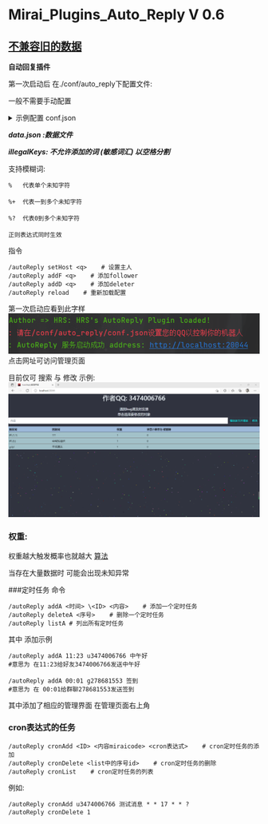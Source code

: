 # Mirai_Plugins_Auto_Reply V 0.6

## [不兼容旧的数据](https://github.com/Kloping/Mirai_Plugins_Auto_Reply/blob/master/old_README.md)

**自动回复插件**

第一次启动后 在./conf/auto_reply下配置文件:

一般不需要手动配置

<details> 
<summary>示例配置 conf.json </summary> 

```json

{
  //cd 单位秒
  "cd": 0.0,
  "dataPath": "D:\\Projects\\OwnProjects\\MiraiPAutoRe\\conf\\auto_reply\\data.json",
  "deleteKey": "删除词",
  //-1 代表所有
  "deletes": [
    -1
  ],
  //-1 代表所有
  "followers": [
    -1
  ],
  "host": -1,
  "insertKey": "开始添加",
  "oneComInsert": "/添加",
  "oneComSplit": " ",
  //页面启动端口
  "port": 20044,
  "privateK": false,
  "root": "D:\\Projects\\OwnProjects\\MiraiPAutoRe",
  "selectKey": "查询词"
}

```

</details>

_**data.json :数据文件**_

_**illegalKeys: 不允许添加的词 (敏感词汇) 以空格分割**_

支持模糊词:

    %   代表单个未知字符

    %+  代表一到多个未知字符
    
    %?  代表0到多个未知字符
    
    正则表达式同时生效

指令

    /autoReply setHost <q>    # 设置主人
    /autoReply addF <q>    # 添加follower
    /autoReply addD <q>    # 添加deleter
    /autoReply reload    # 重新加载配置

第一次启动应看到此字样 <br>
![img.png](img.png)  <br>
点击网址可访问管理页面

目前仅可 搜索 与 修改 示例:
![img_1.png](img_1.png)

### 权重:

权重越大触发概率也就越大 [算法](https://github.com/Kloping/Mirai_Plugins_Auto_Reply/blob/master/src/main/java/com/github/kloping/MyUtils.java#L47)

当存在大量数据时 可能会出现未知异常



###定时任务 命令
  
  
    /autoReply addA <时间> \<ID> <内容>    # 添加一个定时任务
    /autoReply deleteA <序号>    # 删除一个定时任务 
    /autoReply listA # 列出所有定时任务

其中 添加示例

    /autoReply addA 11:23 u3474006766 中午好
    #意思为 在11:23给好友3474006766发送中午好
    
    /autoReply addA 00:01 g278681553 签到
    #意思为 在 00:01给群聊278681553发送签到

其中添加了相应的管理界面 在管理页面右上角

### cron表达式的任务

    /autoReply cronAdd <ID> <内容miraicode> <cron表达式>    # cron定时任务的添加
    /autoReply cronDelete <list中的序号id>    # cron定时任务的删除
    /autoReply cronList    # cron定时任务的列表

例如:

    /autoReply cronAdd u3474006766 测试消息 * * 17 * * ?
    /autoReply cronDelete 1